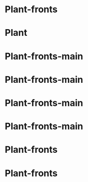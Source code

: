 # Plant-fronts
# Plant
# Plant-fronts-main
# Plant-fronts-main
# Plant-fronts-main
# Plant-fronts-main
# Plant-fronts
# Plant-fronts
